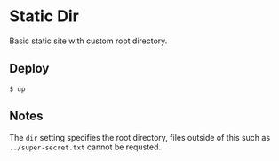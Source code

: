 
# Static Dir

Basic static site with custom root directory.

## Deploy

```
$ up
```

## Notes

The `dir` setting specifies the root directory, files outside of this such as `../super-secret.txt` cannot be requsted.
